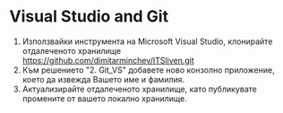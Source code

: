 # Visual Studio and Git
1. Използвайки инструмента на Microsoft Visual Studio, клонирайте отдалеченото хранилище https://github.com/dimitarminchev/ITSliven.git 
2. Към решението "2. Git_VS" добавете ново конзолно приложение, което да извежда Вашето име и фамилия.
3. Актуализирайте отдалеченото хранилище, като публикувате промените от вашето локално хранилище.

